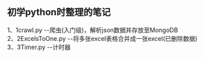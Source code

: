## 初学python时整理的笔记
1、1crawl.py   --爬虫(入门级)，解析json数据并存放至MongoDB  
2、2ExcelsToOne.py   --将多张excel表格合并成一张excel(已删除数据)  
3、3Timer.py     --计时器  
